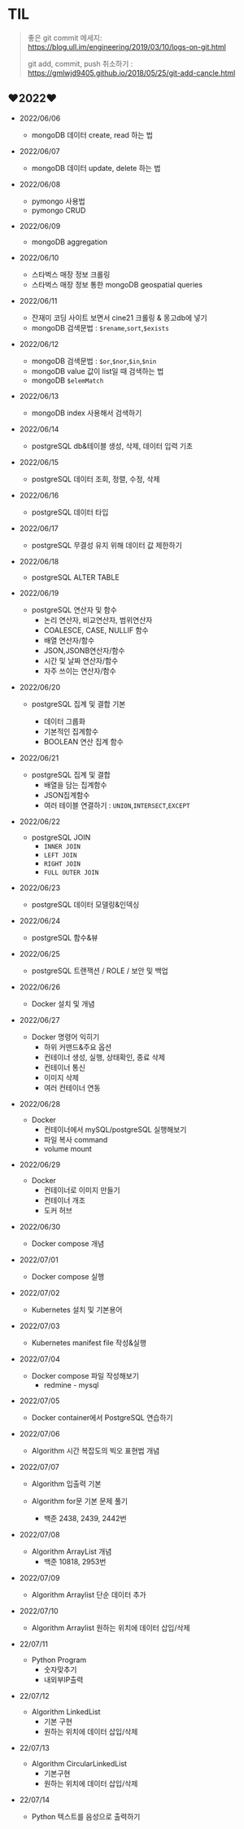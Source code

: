 # TIL

> 좋은 git commit 메세지: https://blog.ull.im/engineering/2019/03/10/logs-on-git.html
>
> git add, commit, push 취소하기 : https://gmlwjd9405.github.io/2018/05/25/git-add-cancle.html

## ❤️2022❤️

* 2022/06/06
  * mongoDB 데이터 create, read 하는 법
  
* 2022/06/07
  * mongoDB 데이터 update, delete 하는 법
  
* 2022/06/08
  * pymongo 사용법
  * pymongo CRUD
  
* 2022/06/09
  * mongoDB aggregation
  
* 2022/06/10
  * 스타벅스 매장 정보 크롤링
  * 스타벅스 매장 정보 통한 mongoDB geospatial queries
  
* 2022/06/11
  * 잔재미 코딩 사이트 보면서 cine21 크롤링 & 몽고db에 넣기
  * mongoDB 검색문법 : `$rename`,`sort`,`$exists` 
  
* 2022/06/12
  * mongoDB 검색문법 : `$or`,`$nor`,`$in`,`$nin`
  * mongoDB value 값이 list일 때 검색하는 법 
  * mongoDB `$elemMatch`
  
* 2022/06/13
  * mongoDB index 사용해서 검색하기
  
* 2022/06/14
  * postgreSQL db&테이블 생성, 삭제, 데이터 입력 기초
  
* 2022/06/15
  * postgreSQL 데이터 조회, 정렬, 수정, 삭제
  
* 2022/06/16
  * postgreSQL 데이터 타입
  
* 2022/06/17
  * postgreSQL 무결성 유지 위해 데이터 값 제한하기
  
* 2022/06/18
  * postgreSQL ALTER TABLE
  
* 2022/06/19
  * postgreSQL 연산자 및 함수
    * 논리 연산자, 비교연산자, 범위연산자
    * COALESCE, CASE, NULLIF 함수
    * 배열 연산자/함수
    * JSON,JSONB연산자/함수
    * 시간 및 날짜 연산자/함수
    * 자주 쓰이는 연산자/함수
  
* 2022/06/20

  * postgreSQL 집계 및 결합 기본

    * 데이터 그룹화
    * 기본적인 집계함수
    * BOOLEAN 연산 집계 함수
  
* 2022/06/21
  * postgreSQL 집계 및 결합
    * 배열을 담는 집계함수
    * JSON집계함수
    * 여러 테이블 연결하기 : `UNION`,`INTERSECT`,`EXCEPT`
  
* 2022/06/22
  * postgreSQL JOIN
    * `INNER JOIN`
    * `LEFT JOIN`
    * `RIGHT JOIN`
    * `FULL OUTER JOIN`
  
* 2022/06/23
  * postgreSQL 데이터 모델링&인덱싱
  
* 2022/06/24
  * postgreSQL  함수&뷰
  
* 2022/06/25
  * postgreSQL 트랜잭션 / ROLE / 보안 및 백업
  
* 2022/06/26
  * Docker 설치 및 개념
  
* 2022/06/27
  * Docker 명령어 익히기
    * 하위 커맨드&주요 옵션
    * 컨테이너 생성, 실행, 상태확인, 종료 삭제
    * 컨테이너 통신
    * 이미지 삭제
    * 여러 컨테이너 연동
  
* 2022/06/28
  * Docker
    * 컨테이너에서 mySQL/postgreSQL 실행해보기
    * 파일 복사 command
    * volume mount
  
* 2022/06/29
  * Docker 
    * 컨테이너로 이미지 만들기
    * 컨테이너 개조
    * 도커 허브
  
* 2022/06/30
  * Docker compose 개념
  
* 2022/07/01
  * Docker compose 실행
  
* 2022/07/02
  * Kubernetes 설치 및 기본용어
  
* 2022/07/03
  * Kubernetes manifest file 작성&실행
  
* 2022/07/04
  * Docker compose 파일 작성해보기
    * redmine - mysql
  
* 2022/07/05
  * Docker container에서 PostgreSQL 연습하기
  
* 2022/07/06
  * Algorithm 시간 복잡도의 빅오 표현법 개념
  
* 2022/07/07

  * Algorithm 입출력 기본
  * Algorithm for문 기본 문제 풀기
  
    * 백준 2438, 2439, 2442번
  
* 2022/07/08
  * Algorithm ArrayList 개념
    * 백준 10818, 2953번
  
* 2022/07/09
  * Algorithm Arraylist 단순 데이터 추가
  
* 2022/07/10
  * Algorithm Arraylist 원하는 위치에 데이터 삽입/삭제
  
* 22/07/11
  * Python Program
    * 숫자맞추기
    * 내외부IP출력
  
* 22/07/12
  * Algorithm LinkedList
    * 기본 구현
    * 원하는 위치에 데이터 삽입/삭제
  
* 22/07/13
  * Algorithm CircularLinkedList
    * 기본구현
    * 원하는 위치에 데이터 삽입/삭제
  
* 22/07/14

  * Python 텍스트를 음성으로 출력하기

    



